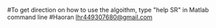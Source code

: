 #To get direction on how to use the algoithm, type "help SR" in Matlab command line
#Haoran  lhr449307680@gmail.com
